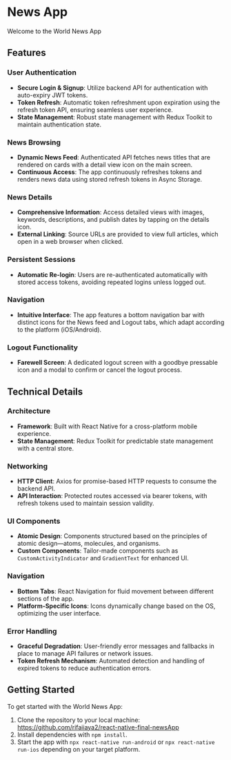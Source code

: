 # News App

Welcome to the World News App

## Features
### User Authentication
- **Secure Login & Signup**: Utilize backend API for authentication with auto-expiry JWT tokens.
- **Token Refresh**: Automatic token refreshment upon expiration using the refresh token API, ensuring seamless user experience.
- **State Management**: Robust state management with Redux Toolkit to maintain authentication state.
  
### News Browsing
- **Dynamic News Feed**: Authenticated API fetches news titles that are rendered on cards with a detail view icon on the main screen.
- **Continuous Access**: The app continuously refreshes tokens and renders news data using stored refresh tokens in Async Storage.

### News Details
- **Comprehensive Information**: Access detailed views with images, keywords, descriptions, and publish dates by tapping on the details icon.
- **External Linking**: Source URLs are provided to view full articles, which open in a web browser when clicked.

 ### Persistent Sessions
- **Automatic Re-login**: Users are re-authenticated automatically with stored access tokens, avoiding repeated logins unless logged out.

### Navigation
- **Intuitive Interface**: The app features a bottom navigation bar with distinct icons for the News feed and Logout tabs, which adapt according to the platform (iOS/Android).

### Logout Functionality
- **Farewell Screen**: A dedicated logout screen with a goodbye pressable icon and a modal to confirm or cancel the logout process.

## Technical Details
### Architecture
- **Framework**: Built with React Native for a cross-platform mobile experience.
- **State Management**: Redux Toolkit for predictable state management with a central store.
  
### Networking
- **HTTP Client**: Axios for promise-based HTTP requests to consume the backend API.
- **API Interaction**: Protected routes accessed via bearer tokens, with refresh tokens used to maintain session validity.

### UI Components
- **Atomic Design**: Components structured based on the principles of atomic design—atoms, molecules, and organisms.
- **Custom Components**: Tailor-made components such as `CustomActivityIndicator` and `GradientText` for enhanced UI.

### Navigation
- **Bottom Tabs**: React Navigation for fluid movement between different sections of the app.
- **Platform-Specific Icons**: Icons dynamically change based on the OS, optimizing the user interface.

### Error Handling
- **Graceful Degradation**: User-friendly error messages and fallbacks in place to manage API failures or network issues.
- **Token Refresh Mechanism**: Automated detection and handling of expired tokens to reduce authentication errors.

## Getting Started

To get started with the World News App:

1. Clone the repository to your local machine: https://github.com/rifaiiaya2/react-native-final-newsApp
2. Install dependencies with `npm install`.
3. Start the app with `npx react-native run-android` or `npx react-native run-ios` depending on your target platform.

